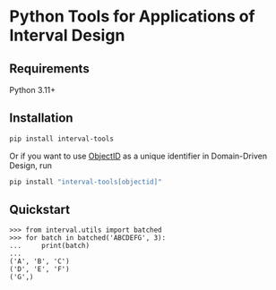 # Python Tools for Applications of Interval Design

## Requirements

Python 3.11+

## Installation

```sh
pip install interval-tools
```

Or if you want to use [ObjectID](https://www.mongodb.com/docs/manual/reference/bson-types/#objectid) as a unique identifier in Domain-Driven Design, run

```sh
pip install "interval-tools[objectid]"
```

## Quickstart

```pycon
>>> from interval.utils import batched
>>> for batch in batched('ABCDEFG', 3):
...     print(batch)
...
('A', 'B', 'C')
('D', 'E', 'F')
('G',)
```
